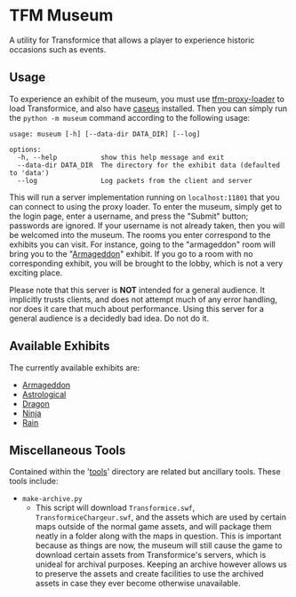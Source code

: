 # TFM Museum

A utility for Transformice that allows a player to experience historic occasions such as events.

## Usage

To experience an exhibit of the museum, you must use [tfm-proxy-loader](https://github.com/friedkeenan/tfm-proxy-loader) to load Transformice, and also have [caseus](https://github.com/friedkeenan/caseus) installed. Then you can simply run the `python -m museum` command according to the following usage:

```
usage: museum [-h] [--data-dir DATA_DIR] [--log]

options:
  -h, --help           show this help message and exit
  --data-dir DATA_DIR  The directory for the exhibit data (defaulted to 'data')
  --log                Log packets from the client and server
```

This will run a server implementation running on `localhost:11801` that you can connect to using the proxy loader. To enter the museum, simply get to the login page, enter a username, and press the "Submit" button; passwords are ignored. If your username is not already taken, then you will be welcomed into the museum. The rooms you enter correspond to the exhibits you can visit. For instance, going to the "armageddon" room will bring you to the "[Armageddon](https://transformice.fandom.com/wiki/Armageddon_2016)" exhibit. If you go to a room with no corresponding exhibit, you will be brought to the lobby, which is not a very exciting place.

Please note that this server is **NOT** intended for a general audience. It implicitly trusts clients, and does not attempt much of any error handling, nor does it care that much about performance. Using this server for a general audience is a decidedly bad idea. Do not do it.

## Available Exhibits

The currently available exhibits are:

- [Armageddon](https://transformice.fandom.com/wiki/Armageddon_2016)
- [Astrological](https://transformice.fandom.com/wiki/Astrological_2016)
- [Dragon](https://transformice.fandom.com/wiki/Dragon_2016)
- [Ninja](https://transformice.fandom.com/wiki/Ninja_2016)
- [Rain](https://transformice.fandom.com/wiki/Rain_2016)

## Miscellaneous Tools

Contained within the '[tools](https://github.com/friedkeenan/tfm-museum/tree/main/tools)' directory are related but ancillary tools. These tools include:

- `make-archive.py`
    - This script will download `Transformice.swf`, `TransformiceChargeur.swf`, and the assets which are used by certain maps outside of the normal game assets, and will package them neatly in a folder along with the maps in question. This is important because as things are now, the museum will still cause the game to download certain assets from Transformice's servers, which is unideal for archival purposes. Keeping an archive however allows us to preserve the assets and create facilities to use the archived assets in case they ever become otherwise unavailable.
